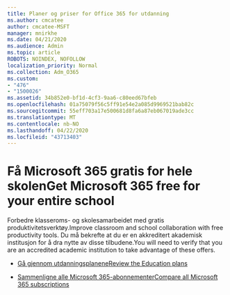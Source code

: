 ```yaml
---
title: Planer og priser for Office 365 for utdanning
ms.author: cmcatee
author: cmcatee-MSFT
manager: mnirkhe
ms.date: 04/21/2020
ms.audience: Admin
ms.topic: article
ROBOTS: NOINDEX, NOFOLLOW
localization_priority: Normal
ms.collection: Adm_O365
ms.custom:
- "476"
- "1500026"
ms.assetid: 34b852e0-bf1d-4cf3-9aa6-c80eed67bfeb
ms.openlocfilehash: 01a75079f56c5ff91e54e2a085d9969521bab82c
ms.sourcegitcommit: 55eff703a17e500681d8fa6a87eb067019ade3cc
ms.translationtype: MT
ms.contentlocale: nb-NO
ms.lasthandoff: 04/22/2020
ms.locfileid: "43713403"
---
```

# <a name="get-microsoft-365-free-for-your-entire-school"></a><span data-ttu-id="77f20-102">Få Microsoft 365 gratis for hele skolen</span><span class="sxs-lookup"><span data-stu-id="77f20-102">Get Microsoft 365 free for your entire school</span></span>

<span data-ttu-id="77f20-103">Forbedre klasseroms- og skolesamarbeidet med gratis produktivitetsverktøy.</span><span class="sxs-lookup"><span data-stu-id="77f20-103">Improve classroom and school collaboration with free productivity tools.</span></span> <span data-ttu-id="77f20-104">Du må bekrefte at du er en akkreditert akademisk institusjon for å dra nytte av disse tilbudene.</span><span class="sxs-lookup"><span data-stu-id="77f20-104">You will need to verify that you are an accredited academic institution to take advantage of these offers.</span></span>
  
- [<span data-ttu-id="77f20-105">Gå gjennom utdanningsplanene</span><span class="sxs-lookup"><span data-stu-id="77f20-105">Review the Education plans</span></span>](https://products.office.com/academic/compare-office-365-education-plans)

- [<span data-ttu-id="77f20-106">Sammenligne alle Microsoft 365-abonnementer</span><span class="sxs-lookup"><span data-stu-id="77f20-106">Compare all Microsoft 365 subscriptions</span></span>](https://products.office.com/business/compare-more-office-365-for-business-plans)